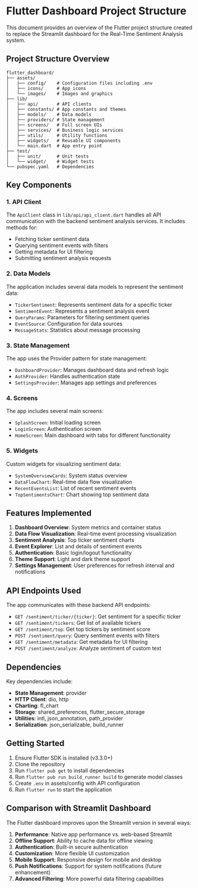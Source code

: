 # Flutter Dashboard Project Structure

This document provides an overview of the Flutter project structure created to replace the Streamlit dashboard for the Real-Time Sentiment Analysis system.

## Project Structure Overview

```
flutter_dashboard/
├── assets/
│   ├── config/    # Configuration files including .env
│   ├── icons/     # App icons
│   └── images/    # Images and graphics
├── lib/
│   ├── api/       # API clients
│   ├── constants/ # App constants and themes
│   ├── models/    # Data models
│   ├── providers/ # State management
│   ├── screens/   # Full screen UIs
│   ├── services/  # Business logic services
│   ├── utils/     # Utility functions
│   ├── widgets/   # Reusable UI components
│   └── main.dart  # App entry point
├── test/
│   ├── unit/      # Unit tests
│   └── widget/    # Widget tests
└── pubspec.yaml   # Dependencies
```

## Key Components

### 1. API Client

The `ApiClient` class in `lib/api/api_client.dart` handles all API communication with the backend sentiment analysis services. It includes methods for:

- Fetching ticker sentiment data
- Querying sentiment events with filters
- Getting metadata for UI filtering
- Submitting sentiment analysis requests

### 2. Data Models

The application includes several data models to represent the sentiment data:

- `TickerSentiment`: Represents sentiment data for a specific ticker
- `SentimentEvent`: Represents a sentiment analysis event
- `QueryParams`: Parameters for filtering sentiment queries
- `EventSource`: Configuration for data sources
- `MessageStats`: Statistics about message processing

### 3. State Management

The app uses the Provider pattern for state management:

- `DashboardProvider`: Manages dashboard data and refresh logic
- `AuthProvider`: Handles authentication state
- `SettingsProvider`: Manages app settings and preferences

### 4. Screens

The app includes several main screens:

- `SplashScreen`: Initial loading screen
- `LoginScreen`: Authentication screen
- `HomeScreen`: Main dashboard with tabs for different functionality

### 5. Widgets

Custom widgets for visualizing sentiment data:

- `SystemOverviewCards`: System status overview
- `DataFlowChart`: Real-time data flow visualization 
- `RecentEventsList`: List of recent sentiment events
- `TopSentimentsChart`: Chart showing top sentiment data

## Features Implemented

1. **Dashboard Overview**: System metrics and container status
2. **Data Flow Visualization**: Real-time event processing visualization
3. **Sentiment Analysis**: Top ticker sentiment charts
4. **Event Explorer**: List and details of sentiment events
5. **Authentication**: Basic login/logout functionality
6. **Theme Support**: Light and dark theme support
7. **Settings Management**: User preferences for refresh interval and notifications

## API Endpoints Used

The app communicates with these backend API endpoints:

- `GET /sentiment/ticker/{ticker}`: Get sentiment for a specific ticker
- `GET /sentiment/tickers`: Get list of available tickers
- `GET /sentiment/top`: Get top tickers by sentiment score
- `POST /sentiment/query`: Query sentiment events with filters
- `GET /sentiment/metadata`: Get metadata for UI filtering
- `POST /sentiment/analyze`: Analyze sentiment of custom text

## Dependencies

Key dependencies include:

- **State Management**: provider
- **HTTP Client**: dio, http
- **Charting**: fl_chart
- **Storage**: shared_preferences, flutter_secure_storage
- **Utilities**: intl, json_annotation, path_provider
- **Serialization**: json_serializable, build_runner

## Getting Started

1. Ensure Flutter SDK is installed (v3.3.0+)
2. Clone the repository
3. Run `flutter pub get` to install dependencies
4. Run `flutter pub run build_runner build` to generate model classes
5. Create `.env` in assets/config with API configuration
6. Run `flutter run` to start the application

## Comparison with Streamlit Dashboard

The Flutter dashboard improves upon the Streamlit version in several ways:

1. **Performance**: Native app performance vs. web-based Streamlit
2. **Offline Support**: Ability to cache data for offline viewing
3. **Authentication**: Built-in secure authentication
4. **Customization**: More flexible UI customization
5. **Mobile Support**: Responsive design for mobile and desktop
6. **Push Notifications**: Support for system notifications (future enhancement)
7. **Advanced Filtering**: More powerful data filtering capabilities